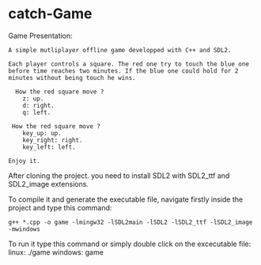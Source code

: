 # catch-Game

  Game Presentation:
  
    A simple mutliplayer offline game developped with C++ and SDL2.

    Each player controls a square. The red one try to touch the blue one before time reaches two minutes. If the blue one could hold for 2 minutes without being touch he wins. 

      How the red square move ?
        z: up.
        d: right.
        q: left.

     How the red square move ?
        key_up: up.
        key_right: right.
        key_left: left.

    Enjoy it.



After cloning the project. you need to install SDL2 with SDL2_ttf and SDL2_image extensions.

To compile it and generate the executable file, navigate firstly inside the project and type this command:
  
    g++ *.cpp -o game -lmingw32 -lSDL2main -lSDL2 -lSDL2_ttf -lSDL2_image -mwindows

To run it type this command or simply double click on the excecutable file: 
    linux: ./game
    windows: game


